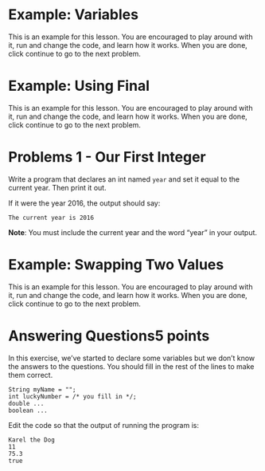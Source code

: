 # Example: Variables
This is an example for this lesson. You are encouraged to play around with it, run and change the code, and learn how it works. When you are done, click continue to go to the next problem.

# Example: Using Final
This is an example for this lesson. You are encouraged to play around with it, run and change the code, and learn how it works. When you are done, click continue to go to the next problem.

# Problems 1 - Our First Integer
Write a program that declares an int named `year` and set
it equal to the current year. Then print it out.

If it were the year 2016, the output should say:
```
The current year is 2016
```
**Note**: You must include the current year and the word “year” in your output.

# Example: Swapping Two Values
This is an example for this lesson. You are encouraged to play around with it, run and change the code, and learn how it works. When you are done, click continue to go to the next problem.

# Answering Questions5 points
In this exercise, we’ve started to declare some variables but we don’t know the answers to the questions. You should fill in the rest of the lines to make them correct.
```
String myName = "";
int luckyNumber = /* you fill in */;
double ...
boolean ...
```

Edit the code so that the output of running the program is:
```
Karel the Dog
11
75.3
true
```